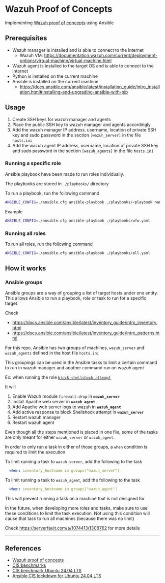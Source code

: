 # Wazuh Proof of Concepts

Implementing [Wazuh proof of concepts](https://documentation.wazuh.com/current/proof-of-concept-guide/index.html) using Ansible

## Prerequisites

- Wazuh manager is installed and is able to connect to the internet
  - Wazuh VM: https://documentation.wazuh.com/current/deployment-options/virtual-machine/virtual-machine.html
- Wazuh agent is installed to the target OS and is able to connect to the internet
- Python is installed on the current machine
- Ansible is installed on the current machine
  - https://docs.ansible.com/ansible/latest/installation_guide/intro_installation.html#installing-and-upgrading-ansible-with-pip

## Usage

1. Create SSH keys for wazuh manager and agents
2. Place the public SSH key to wazuh manager and agents accordingly
3. Add the wazuh manager IP address, username, location of private SSH key and sudo password in the section `[wazuh_server]` in the file `hosts.ini`
4. Add the wazuh agent IP address, username, location of private SSH key and sudo password in the section `[wazuh_agents]` in the file `hosts.ini`

### Running a specific role

Ansible playbook have been made to run roles individually.

The playbooks are stored in `./playbooks/` directory

To run a playbook, run the following command

```bash
ANSIBLE_CONFIG=./ansible.cfg ansible-playbook ./playbooks/<playbook name>.yaml
```

Example

```bash
ANSIBLE_CONFIG=./ansible.cfg ansible-playbook ./playbooks/ufw.yaml
```

### Running all roles

To run all roles, run the following command

```bash
ANSIBLE_CONFIG=./ansible.cfg ansible-playbook ./playbooks/all.yaml
```

## How it works

### Ansible groups

Ansible groups are a way of grouping a list of target hosts under one entity. This allows Ansible to
run a playbook, role or task to run for a specific target.

Check
- https://docs.ansible.com/ansible/latest/inventory_guide/intro_inventory.html
- https://docs.ansible.com/ansible/latest/inventory_guide/intro_patterns.html

For this repo, Ansible has two groups of machines, `wazuh_server` and `wazuh_agents` defined in the host file `hosts.ini`

This groupings can be used in the Ansible tasks to limit a certain command to run in wazuh manager and another command run on wazuh agent

Ex: when running the role [ `block-shellshock-attempt` ](./roles/block-shellshock-attempt/tasks/main.yaml)

It will

1. Enable Wazuh module `firewall-drop` in **`wazuh_server`**
2. Install Apache web server in **`wazuh_agent`**
3. Add Apache web server logs to wazuh in **`wazuh_agent`**
4. Add active response to block Shellshock attempt in **`wazuh_server`**
5. Restart wazuh manager
6. Restart wazuh agent

Even though all the steps mentioned is placed in one file, some of the tasks are only meant for
either `wazuh_server` or `wazuh_agent`.

In order to only run a task in either of those groups, a `when` condition is required to limit the
execution

To limit running a task to `wazuh_server`, add the following to the task

```yaml
  when: inventory_hostname in groups["wazuh_server"]
```

To limit running a task to `wazuh_agent`, add the following to the task

```yaml
  when: inventory_hostname in groups["wazuh_agent"]
```

This will prevent running a task on a machine that is not designed for.

In the future, when developing more roles and tasks, make sure to use these conditions to limit the
task execution. Not using this condition will cause that task to run all machines (because there was no limit)

Check https://serverfault.com/a/1074413/1308762 for more details

---

## References

- [Wazuh proof of concepts](https://documentation.wazuh.com/current/proof-of-concept-guide/index.html)
- [CIS benchmarks](https://downloads.cisecurity.org/#/)
- [CIS benchmark Ubuntu 24.04 LTS](https://learn.cisecurity.org/l/799323/2025-06-10/4vddgt)
- [Ansible CIS lockdown for Ubuntu 24.04 LTS](https://github.com/ansible-lockdown/UBUNTU24-CIS)
